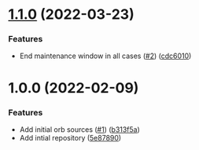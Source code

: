 # [1.1.0](https://github.com/trustedshops-public/circleci-orb-pagerduty/compare/1.0.0...1.1.0) (2022-03-23)


### Features

* End maintenance window in all cases ([#2](https://github.com/trustedshops-public/circleci-orb-pagerduty/issues/2)) ([cdc6010](https://github.com/trustedshops-public/circleci-orb-pagerduty/commit/cdc60105192097a0a5e0b20f29b736536342c0de))

# 1.0.0 (2022-02-09)


### Features

* Add initial orb sources ([#1](https://github.com/trustedshops-public/circleci-orb-pagerduty/issues/1)) ([b313f5a](https://github.com/trustedshops-public/circleci-orb-pagerduty/commit/b313f5aa575308ea51c75f599578c0fda75b3bef))
* Add intial repository ([5e87890](https://github.com/trustedshops-public/circleci-orb-pagerduty/commit/5e87890df1982f685b36ee95a04547de041d7c11))

